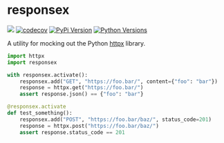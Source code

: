 # responsex

![](https://github.com/lundberg/responsex/workflows/test/badge.svg)
[![codecov](https://codecov.io/gh/lundberg/responsex/branch/master/graph/badge.svg)](https://codecov.io/gh/lundberg/responsex)
[![PyPi Version](https://img.shields.io/pypi/v/responsex.svg)](https://pypi.org/project/responsex/)
[![Python Versions](https://img.shields.io/pypi/pyversions/responsex.svg)](https://pypi.org/project/responsex/)

A utility for mocking out the Python [httpx](https://github.com/encode/httpx) library.

```py
import httpx
import responsex

with responsex.activate():
    responsex.add("GET", "https://foo.bar/", content={"foo": "bar"})
    response = httpx.get("https://foo.bar/")
    assert response.json() == {"foo": "bar"}

@responsex.activate
def test_something():
    responsex.add("POST", "https://foo.bar/baz/", status_code=201)
    response = httpx.post("https://foo.bar/baz/")
    assert response.status_code == 201
```
